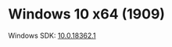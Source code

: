 # Windows 10 x64 (1909)
Windows SDK: [10.0.18362.1](https://go.microsoft.com/fwlink/?linkid=2083338)
